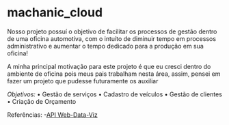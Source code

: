 # machanic_cloud

Nosso projeto possuí o objetivo de facilitar os processos de gestão dentro de uma oficina automotiva, com o intuíto de diminuir tempo em processos administrativo e aumentar o tempo dedicado para a produção em sua oficina!

A minha principal motivação para este projeto é que eu cresci dentro do ambiente de oficina pois meus pais trabalham nesta área, assim, pensei em fazer um projeto que pudesse futuramente os auxiliar

*Objetivos:*
• Gestão de serviços
• Cadastro de veículos
• Gestão de clientes
• Criação de Orçamento

Referências:
-[API Web-Data-Viz](https://github.com/BandTec/web-data-viz)

